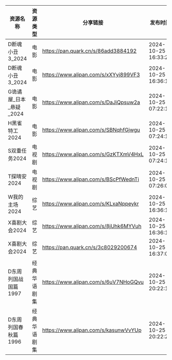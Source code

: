 | 资源名称            | 资源类型   | 分享链接                                 | 发布时间                |
| --------------- | ------ | ------------------------------------ | ------------------- |
| D断魂小丑3_2024     | 电影     | https://pan.quark.cn/s/86add3884192  | 2024-10-25 16:33:22 |
| D断魂小丑3_2024     | 电影     | https://www.alipan.com/s/xXYyi899VF3 | 2024-10-25 16:36:12 |
| G诡谲屋_日本_悬疑_2024 | 电影     | https://www.alipan.com/s/DaJiQpsuw2a | 2024-10-25 07:22:15 |
| H黑雀特工2024       | 电影     | https://www.alipan.com/s/SBNqhfGjwgu | 2024-10-25 07:24:11 |
| S双重任务2024       | 电视剧    | https://www.alipan.com/s/GzKTXmV4HxL | 2024-10-25 07:24:13 |
| T探晴安2024        | 电视剧    | https://www.alipan.com/s/BScPfWednTi | 2024-10-25 07:26:09 |
| W我的主场2024       | 综艺     | https://www.alipan.com/s/KLxaNppeykr | 2024-10-25 16:36:15 |
| X喜剧大会2024       | 综艺     | https://www.alipan.com/s/8jUhk6MYVuh | 2024-10-25 16:36:18 |
| X喜剧大会2024       | 综艺     | https://pan.quark.cn/s/3c8029200674  | 2024-10-25 16:37:02 |
| D东周列国战国篇1997    | 经典华语剧集 | https://www.alipan.com/s/6uV7NHoGQvu | 2024-10-25 20:22:19 |
| D东周列国春秋篇1996    | 经典华语剧集 | https://www.alipan.com/s/kasunwVvYUp | 2024-10-25 20:22:21 |
